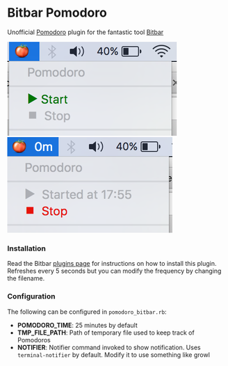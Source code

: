 # Bitbar Pomodoro
Unofficial [Pomodoro](https://en.wikipedia.org/wiki/Pomodoro_Technique) plugin
for the fantastic tool [Bitbar](https://github.com/matryer/bitbar)

![](/images/pic1.png)
![](/images/pic2.png)

### Installation
Read the Bitbar [plugins page](https://github.com/matryer/bitbar-plugins) for instructions on how to install this plugin. Refreshes every 5 seconds but you
can modify the frequency by changing the filename.

### Configuration
The following can be configured in `pomodoro_bitbar.rb`:
- **POMODORO_TIME**: 25 minutes by default
- **TMP_FILE_PATH**: Path of temporary file used to keep track of Pomodoros
- **NOTIFIER**: Notifier command invoked to show notification. Uses `terminal-notifier` by default. Modify it to use something like growl

